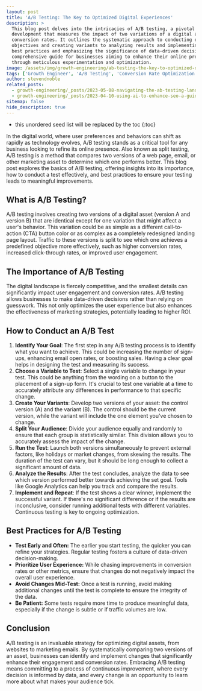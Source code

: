 ```yaml
---
layout: post
title: 'A/B Testing: The Key to Optimized Digital Experiences'
description: >
  This blog post delves into the intricacies of A/B testing, a pivotal method in digital marketing and web
  development that measures the impact of two variations of a digital asset to optimize user experiences and
  conversion rates. It outlines the systematic approach to conducting effective A/B tests—from setting clear
  objectives and creating variants to analyzing results and implementing successful elements. Highlighting
  best practices and emphasizing the significance of data-driven decisions, the post serves as a
  comprehensive guide for businesses aiming to enhance their online presence and marketing strategies
  through meticulous experimentation and optimization.
image: /assets/img/growth-engineering/ab-testing-the-key-to-optimized-digital-experiences.jpg
tags: ['Growth Engineer', 'A/B Testing', 'Conversion Rate Optimization', 'User Experience (UX)', 'Test Variations', 'Multivariate Testing']
author: stevendnoble
related_posts:
  - growth-engineering/_posts/2023-05-08-navigating-the-ab-testing-landscape-top-off-the-shelf-tools-for-marketers.md
  - growth-engineering/_posts/2023-04-10-using-ai-to-enhance-seo-a-guide-to-futuristic-optimization.md
sitemap: false
hide_description: true
---
```


* this unordered seed list will be replaced by the toc
{:toc}

In the digital world, where user preferences and behaviors can shift as rapidly as technology evolves, A/B testing stands as a critical tool for any business looking to refine its online presence. Also known as split testing, A/B testing is a method that compares two versions of a web page, email, or other marketing asset to determine which one performs better. This blog post explores the basics of A/B testing, offering insights into its importance, how to conduct a test effectively, and best practices to ensure your testing leads to meaningful improvements.

## What is A/B Testing?

A/B testing involves creating two versions of a digital asset (version A and version B) that are identical except for one variation that might affect a user's behavior. This variation could be as simple as a different call-to-action (CTA) button color or as complex as a completely redesigned landing page layout. Traffic to these versions is split to see which one achieves a predefined objective more effectively, such as higher conversion rates, increased click-through rates, or improved user engagement.

## The Importance of A/B Testing

The digital landscape is fiercely competitive, and the smallest details can significantly impact user engagement and conversion rates. A/B testing allows businesses to make data-driven decisions rather than relying on guesswork. This not only optimizes the user experience but also enhances the effectiveness of marketing strategies, potentially leading to higher ROI.

## How to Conduct an A/B Test

1. **Identify Your Goal**: The first step in any A/B testing process is to identify what you want to achieve. This could be increasing the number of sign-ups, enhancing email open rates, or boosting sales. Having a clear goal helps in designing the test and measuring its success.
2. **Choose a Variable to Test**: Select a single variable to change in your test. This could be anything from the wording on a button to the placement of a sign-up form. It's crucial to test one variable at a time to accurately attribute any differences in performance to that specific change.
3. **Create Your Variants**: Develop two versions of your asset: the control version (A) and the variant (B). The control should be the current version, while the variant will include the one element you've chosen to change.
4. **Split Your Audience**: Divide your audience equally and randomly to ensure that each group is statistically similar. This division allows you to accurately assess the impact of the change.
5. **Run the Test**: Launch both versions simultaneously to prevent external factors, like holidays or market changes, from skewing the results. The duration of the test can vary, but it should be long enough to collect a significant amount of data.
6. **Analyze the Results**: After the test concludes, analyze the data to see which version performed better towards achieving the set goal. Tools like Google Analytics can help you track and compare the results.
7. **Implement and Repeat**: If the test shows a clear winner, implement the successful variant. If there's no significant difference or if the results are inconclusive, consider running additional tests with different variables. Continuous testing is key to ongoing optimization.

## Best Practices for A/B Testing

* **Test Early and Often:** The earlier you start testing, the quicker you can refine your strategies. Regular testing fosters a culture of data-driven decision-making.
* **Prioritize User Experience:** While chasing improvements in conversion rates or other metrics, ensure that changes do not negatively impact the overall user experience.
* **Avoid Changes Mid-Test:** Once a test is running, avoid making additional changes until the test is complete to ensure the integrity of the data.
* **Be Patient:** Some tests require more time to produce meaningful data, especially if the change is subtle or if traffic volumes are low.

## Conclusion

A/B testing is an invaluable strategy for optimizing digital assets, from websites to marketing emails. By systematically comparing two versions of an asset, businesses can identify and implement changes that significantly enhance their engagement and conversion rates. Embracing A/B testing means committing to a process of continuous improvement, where every decision is informed by data, and every change is an opportunity to learn more about what makes your audience tick.